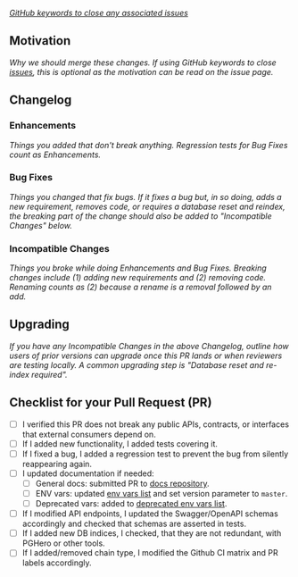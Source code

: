 _[GitHub keywords to close any associated issues](https://docs.github.com/en/issues/tracking-your-work-with-issues/closing-issues-using-keywords)_

## Motivation

_Why we should merge these changes. If using GitHub keywords to close [issues](https://github.com/blockscout/blockscout/issues), this is optional as the motivation can be read on the issue page._

## Changelog

### Enhancements

_Things you added that don't break anything. Regression tests for Bug Fixes count as Enhancements._

### Bug Fixes

_Things you changed that fix bugs. If it fixes a bug but, in so doing, adds a new requirement, removes code, or requires a database reset and reindex, the breaking part of the change should also be added to "Incompatible Changes" below._

### Incompatible Changes

_Things you broke while doing Enhancements and Bug Fixes. Breaking changes include (1) adding new requirements and (2) removing code. Renaming counts as (2) because a rename is a removal followed by an add._

## Upgrading

_If you have any Incompatible Changes in the above Changelog, outline how users of prior versions can upgrade once this PR lands or when reviewers are testing locally. A common upgrading step is "Database reset and re-index required"._

## Checklist for your Pull Request (PR)

- [ ] I verified this PR does not break any public APIs, contracts, or interfaces that external consumers depend on.
- [ ] If I added new functionality, I added tests covering it.
- [ ] If I fixed a bug, I added a regression test to prevent the bug from silently reappearing again.
- [ ] I updated documentation if needed:
  - [ ] General docs: submitted PR to [docs repository](https://github.com/blockscout/docs).
  - [ ] ENV vars: updated [env vars list](https://github.com/blockscout/docs/tree/main/setup/env-variables) and set version parameter to `master`.
  - [ ] Deprecated vars: added to [deprecated env vars list](https://github.com/blockscout/docs/tree/main/setup/env-variables/deprecated-env-variables).
- [ ] If I modified API endpoints, I updated the Swagger/OpenAPI schemas accordingly and checked that schemas are asserted in tests.
- [ ] If I added new DB indices, I checked, that they are not redundant, with PGHero or other tools.
- [ ] If I added/removed chain type, I modified the Github CI matrix and PR labels accordingly.
